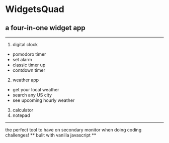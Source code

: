 # WidgetsQuad 
## a four-in-one widget app
---
1. digital clock
* pomodoro timer
* set alarm
* classic timer up 
* contdown timer 
2. weather app 
* get your local weather
* search any US city
* see upcoming hourly weather
3. calculator 
4. notepad
---
the perfect tool to have on secondary monitor when doing coding challenges!
** bulit with vanilla javascript ** 